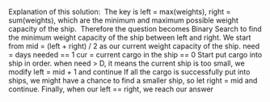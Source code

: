 Explanation of this solution:
​
The key is left = max(weights), right = sum(weights),
which are the minimum and maximum possible weight capacity of the ship.
​
Therefore the question becomes Binary Search to find the minimum weight capacity of the ship between left and right.
We start from
mid = (left + right) / 2 as our current weight capacity of the ship.
need = days needed == 1
cur = current cargo in the ship == 0
​
Start put cargo into ship in order.
when need > D, it means the current ship is too small, we modify left = mid + 1 and continue
If all the cargo is successfully put into ships, we might have a chance to find a smaller ship, so let right = mid and continue.
Finally, when our left == right, we reach our answer